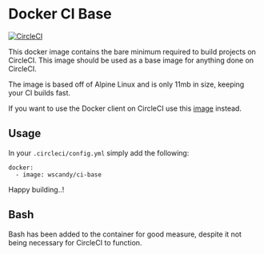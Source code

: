 # Docker CI Base
[![CircleCI](https://circleci.com/gh/WsCandy/ci-base.svg?style=shield)](https://circleci.com/gh/WsCandy/ci-base)

This docker image contains the bare minimum required to build projects on CircleCI. This image should be used as a base image for anything done on CircleCI. 

The image is based off of Alpine Linux and is only 11mb in size, keeping your CI builds fast.

If you want to use the Docker client on CircleCI use this [image](https://github.com/WsCandy/ci-docker) instead.

## Usage

In your `.circleci/config.yml` simply add the following:

    docker:
      - image: wscandy/ci-base

Happy building..!

## Bash

Bash has been added to the container for good measure, despite it not being necessary for CircleCI to function.